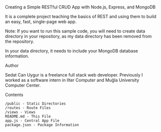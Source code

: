 Creating a Simple RESTful CRUD App with Node.js, Express, and MongoDB

It is a complete project teaching the basics of REST and using them to build an easy, fast, single-page web app.

Note: If you want to run this sample code, you will need to create data directory in your repository, as my data directory has been removed from the repository.

In your data directory, it needs to include your MongoDB database information. 

Author

Sedat Can Uygur is a freelance full stack web developer. Previously I worked as a software intern in Ilter Computer and Muğla University Computer Center.

Contents

    /public - Static Directories
    /routes - Route Files
    /views - Views
    README.md - This File
    app.js - Central App File
    package.json - Package Information
